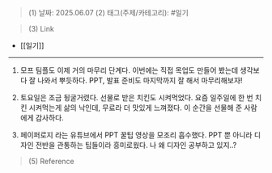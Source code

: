 >(1) 날짜: 2025.06.07
>(2) 태그(주제/카테고리): #일기 

>(3) Link
- [[일기]]
---

1. 모프 팀플도 이제 거의 마무리 단계다. 이번에는 직접 목업도 만들어 봤는데 생각보다 잘 나와서 뿌듯하다. PPT, 발표 준비도 마지막까지 잘 해서 마무리해보자!

2. 토요일은 조금 뒹굴거렸다. 선물로 받은 치킨도 시켜먹었다. 요즘 일주일에 한 번 치킨 시켜먹는게 삶의 낙인데, 무료라 더 맛있게 느껴졌다. 이 순간을 선물해 준 사람에게 감사하다.

3. 페이퍼로지 라는 유튜브에서 PPT 꿀팁 영상을 모조리 흡수했다. PPT 뿐 아니라 디자인 전반을 관통하는 팁들이라 흥미로웠다. 나 왜 디자인 공부하고 있지..?

>(5) Reference

